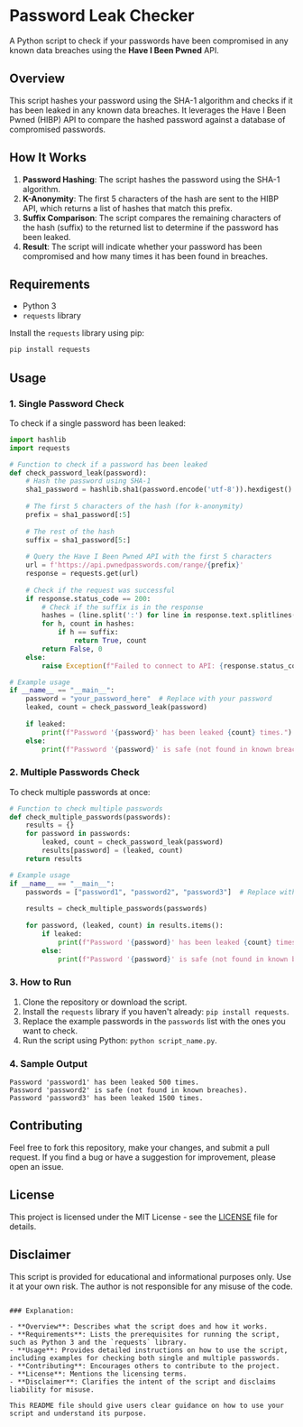 # Password Leak Checker

A Python script to check if your passwords have been compromised in any known data breaches using the **Have I Been Pwned** API.

## Overview

This script hashes your password using the SHA-1 algorithm and checks if it has been leaked in any known data breaches. It leverages the Have I Been Pwned (HIBP) API to compare the hashed password against a database of compromised passwords.

## How It Works

1. **Password Hashing**: The script hashes the password using the SHA-1 algorithm.
2. **K-Anonymity**: The first 5 characters of the hash are sent to the HIBP API, which returns a list of hashes that match this prefix.
3. **Suffix Comparison**: The script compares the remaining characters of the hash (suffix) to the returned list to determine if the password has been leaked.
4. **Result**: The script will indicate whether your password has been compromised and how many times it has been found in breaches.

## Requirements

- Python 3
- `requests` library

Install the `requests` library using pip:

```bash
pip install requests
```

## Usage

### 1. Single Password Check

To check if a single password has been leaked:

```python
import hashlib
import requests

# Function to check if a password has been leaked
def check_password_leak(password):
    # Hash the password using SHA-1
    sha1_password = hashlib.sha1(password.encode('utf-8')).hexdigest().upper()
    
    # The first 5 characters of the hash (for k-anonymity)
    prefix = sha1_password[:5]
    
    # The rest of the hash
    suffix = sha1_password[5:]
    
    # Query the Have I Been Pwned API with the first 5 characters
    url = f'https://api.pwnedpasswords.com/range/{prefix}'
    response = requests.get(url)
    
    # Check if the request was successful
    if response.status_code == 200:
        # Check if the suffix is in the response
        hashes = (line.split(':') for line in response.text.splitlines())
        for h, count in hashes:
            if h == suffix:
                return True, count
        return False, 0
    else:
        raise Exception(f"Failed to connect to API: {response.status_code}")

# Example usage
if __name__ == "__main__":
    password = "your_password_here"  # Replace with your password
    leaked, count = check_password_leak(password)
    
    if leaked:
        print(f"Password '{password}' has been leaked {count} times.")
    else:
        print(f"Password '{password}' is safe (not found in known breaches).")
```

### 2. Multiple Passwords Check

To check multiple passwords at once:

```python
# Function to check multiple passwords
def check_multiple_passwords(passwords):
    results = {}
    for password in passwords:
        leaked, count = check_password_leak(password)
        results[password] = (leaked, count)
    return results

# Example usage
if __name__ == "__main__":
    passwords = ["password1", "password2", "password3"]  # Replace with your passwords
    
    results = check_multiple_passwords(passwords)
    
    for password, (leaked, count) in results.items():
        if leaked:
            print(f"Password '{password}' has been leaked {count} times.")
        else:
            print(f"Password '{password}' is safe (not found in known breaches).")
```

### 3. How to Run

1. Clone the repository or download the script.
2. Install the `requests` library if you haven't already: `pip install requests`.
3. Replace the example passwords in the `passwords` list with the ones you want to check.
4. Run the script using Python: `python script_name.py`.

### 4. Sample Output

```plaintext
Password 'password1' has been leaked 500 times.
Password 'password2' is safe (not found in known breaches).
Password 'password3' has been leaked 1500 times.
```

## Contributing

Feel free to fork this repository, make your changes, and submit a pull request. If you find a bug or have a suggestion for improvement, please open an issue.

## License

This project is licensed under the MIT License - see the [LICENSE](LICENSE) file for details.

## Disclaimer

This script is provided for educational and informational purposes only. Use it at your own risk. The author is not responsible for any misuse of the code.

```

### Explanation:

- **Overview**: Describes what the script does and how it works.
- **Requirements**: Lists the prerequisites for running the script, such as Python 3 and the `requests` library.
- **Usage**: Provides detailed instructions on how to use the script, including examples for checking both single and multiple passwords.
- **Contributing**: Encourages others to contribute to the project.
- **License**: Mentions the licensing terms.
- **Disclaimer**: Clarifies the intent of the script and disclaims liability for misuse.

This README file should give users clear guidance on how to use your script and understand its purpose.

